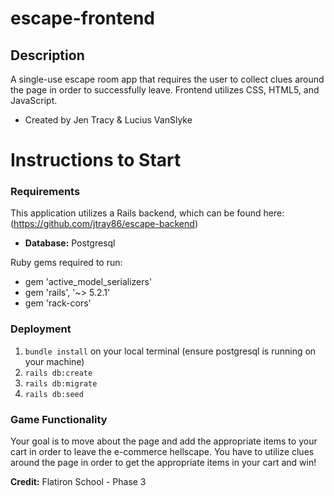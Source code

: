 # escape-frontend
## Description 
A single-use escape room app that requires the user to collect clues around the page in order to successfully leave. 
Frontend utilizes CSS, HTML5, and JavaScript. 
- Created by Jen Tracy & Lucius VanSlyke 

# Instructions to Start 
### Requirements  
 This application utilizes a Rails backend, which can be found here: (https://github.com/jtray86/escape-backend)
 - **Database:** Postgresql 
 
Ruby gems required to run: 
- gem 'active_model_serializers'
- gem 'rails', '~> 5.2.1'
- gem 'rack-cors'

### Deployment 
1. ```bundle install``` on your local terminal (ensure postgresql is running on your machine) 
2.  ```rails db:create```
3.  ```rails db:migrate``` 
4.  ```rails db:seed```

### Game Functionality 
Your goal is to move about the page and add the appropriate items to your cart in order to leave the e-commerce hellscape. You have to utilize clues around the page in order to get the appropriate items in your cart and win!

**Credit:** 
Flatiron School - Phase 3 
